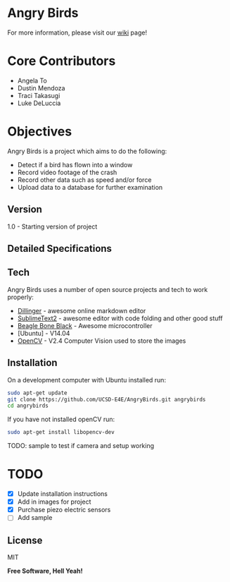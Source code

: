 Angry Birds
=========
For more information, please visit our [wiki](https://github.com/UCSD-E4E/AngryBirds/wiki) page! 

Core Contributors
=================
  - Angela To
  - Dustin Mendoza
  - Traci Takasugi
  - Luke DeLuccia

Objectives
==========

Angry Birds is a project which aims to do the following:
  - Detect if a bird has flown into a window
  - Record video footage of the crash
  - Record other data such as speed and/or force
  - Upload data to a database for further examination

Version
-------

1.0 - Starting version of project

Detailed Specifications
-----------------------

Tech
-----------

Angry Birds uses a number of open source projects and tech to work properly:

* [Dillinger] - awesome online markdown editor
* [SublimeText2] - awesome editor with code folding and other good stuff
* [Beagle Bone Black] - Awesome microcontroller
* [Ubuntu] - V14.04 
* [OpenCV] - V2.4 Computer Vision used to store the images

Installation
--------------

On a development computer with Ubuntu installed run:

```sh
sudo apt-get update
git clone https://github.com/UCSD-E4E/AngryBirds.git angrybirds
cd angrybirds
```

If you have not installed openCV run:

```sh
sudo apt-get install libopencv-dev
```

TODO: sample to test if camera and setup working

TODO
====
- [x] Update installation instructions
- [x] Add in images for project
- [x] Purchase piezo electric sensors
- [ ] Add sample 

License
----

MIT


**Free Software, Hell Yeah!**

[Beagle Bone Black]:http://beagleboard.org/Products/BeagleBone+Black
[Dillinger]:http://dillinger.io/
[SublimeText2]:http://www.sublimetext.com/
[OpenCV]:http://opencv.org/
